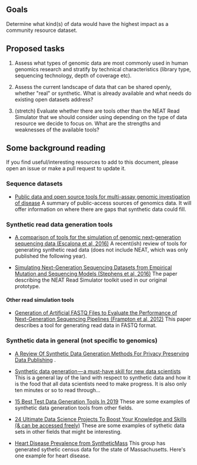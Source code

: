 ## Goals

Determine what kind(s) of data would have the highest impact as a community resource dataset.

## Proposed tasks

1. Assess what types of genomic data are most commonly used in human genomics research and stratify by technical characteristics (library type, sequencing technology, depth of coverage etc).

2. Assess the current landscape of data that can be shared openly, whether "real" or synthetic. What is already available and what needs do existing open datasets address? 

3. (stretch) Evaluate whether there are tools other than the NEAT Read Simulator that we should consider using depending on the type of data resource we decide to focus on. What are the strengths and weaknesses of the available tools? 

## Some background reading

If you find useful/interesting resources to add to this document, please open an issue or make a pull request to update it. 

### Sequence datasets 

* [Public data and open source tools for multi-assay genomic investigation of disease](https://www.ncbi.nlm.nih.gov/pmc/articles/PMC4945830/) 
A summary of public-access sources of genomics data. It will offer information on where there are gaps that synthetic data could fill.

### Synthetic read data generation tools

* [A comparison of tools for the simulation of genomic next-generation sequencing data (Escalona et al, 2016)](https://www.ncbi.nlm.nih.gov/pmc/articles/PMC5224698/) 
A recent(ish) review of tools for generating synthetic read data (does not include NEAT, which was only published the following year). 

* [Simulating Next-Generation Sequencing Datasets from Empirical Mutation and Sequencing Models (Stephens et al, 2016)](https://www.ncbi.nlm.nih.gov/pmc/articles/PMC5125660/) 
The paper describing the NEAT Read Simulator toolkit used in our original prototype. 

#### Other read simulation tools

* [Generation of Artificial FASTQ Files to Evaluate the Performance of Next-Generation Sequencing Pipelines (Frampton et al, 2012)](https://journals.plos.org/plosone/article?id=10.1371/journal.pone.0049110) 
This paper describes a tool for generating read data in FASTQ format. 

### Synthetic data in general (not specific to genomics) 

* [A Review Of Synthetic Data Generation Methods For Privacy Preserving Data Publishing](https://www.ijstr.org/final-print/mar2017/A-Review-Of-Synthetic-Data-Generation-Methods-For-Privacy-Preserving-Data-Publishing.pdf) . 

* [Synthetic data generation — a must-have skill for new data scientists](https://towardsdatascience.com/synthetic-data-generation-a-must-have-skill-for-new-data-scientists-915896c0c1ae) 
This is a general lay of the land with respect to synthetic data and how it is the food that all data scientists need to make progress. It is also only ten minutes or so to read through...

* [15 Best Test Data Generation Tools In 2019](https://www.rankred.com/test-data-generation-tools/) 
These are some examples of synthetic data generation tools from other fields. 

* [24 Ultimate Data Science Projects To Boost Your Knowledge and Skills (& can be accessed freely)](https://www.analyticsvidhya.com/blog/2018/05/24-ultimate-data-science-projects-to-boost-your-knowledge-and-skills/) 
These are some examples of sythetic data sets in other fields that might be interesting. 

* [Heart Disease Prevalence from SyntheticMass](https://syntheticmass.mitre.org/dashboard/synthea/town/pct_heart_disease)
This group has generated sythetic census data for the state of Massachusetts. Here's one example for heart disease.

